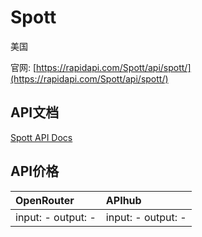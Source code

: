 # Spott

美国

官网: [https://rapidapi.com/Spott/api/spott/](https://rapidapi.com/Spott/api/spott/)

## API文档

[Spott API Docs](../apis/zh/Spott.md)

## API价格

| OpenRouter | APIhub |
|:---|:---|
| input: - output: - | input: - output: - |
